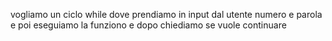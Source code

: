 vogliamo un ciclo while dove prendiamo in input dal utente numero e parola e poi eseguiamo la funziono e dopo chiediamo se vuole continuare
